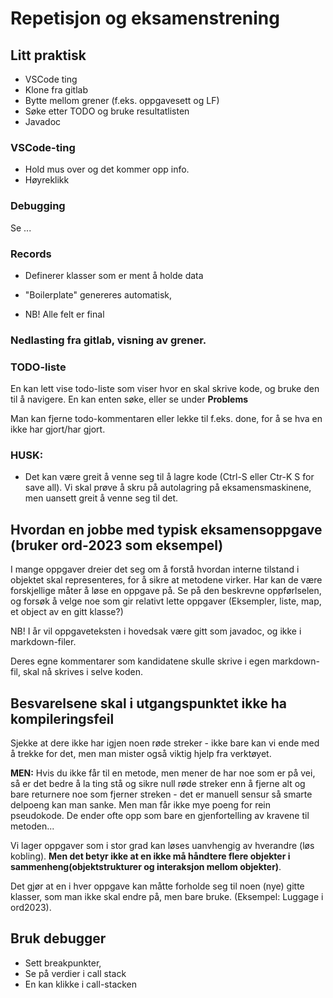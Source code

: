 # Repetisjon og eksamenstrening

## Litt praktisk
- VSCode ting
- Klone fra gitlab
- Bytte mellom grener (f.eks. oppgavesett og LF)
- Søke etter TODO og bruke resultatlisten
- Javadoc

### VSCode-ting
- Hold mus over og det kommer opp info. 
- Høyreklikk

### Debugging
Se ...


### Records
- Definerer klasser som er ment å holde data
- "Boilerplate" genereres automatisk, 

- NB! Alle felt er final

### Nedlasting fra gitlab, visning av grener.

### TODO-liste 
En kan lett vise todo-liste som viser hvor en skal skrive kode, og bruke den til å navigere. En kan enten søke, eller se under **Problems**

Man kan fjerne todo-kommentaren eller lekke til f.eks. done, for å se hva en ikke har gjort/har gjort. 

### HUSK:
- Det kan være greit å venne seg til å lagre kode (Ctrl-S eller Ctr-K S for save all). Vi skal prøve å skru på autolagring på eksamensmaskinene, men uansett greit å venne seg til det.

## Hvordan en jobbe med typisk eksamensoppgave (bruker ord-2023 som eksempel)
I mange oppgaver dreier det seg om å forstå hvordan interne tilstand i objektet skal representeres, for å sikre at metodene virker. Har kan de være forskjellige måter å løse en oppgave på. Se på den beskrevne oppførlselen, og forsøk å velge noe som gir relativt lette oppgaver (Eksempler, liste, map, et object av en gitt klasse?)

NB! I år vil oppgaveteksten i hovedsak være gitt som javadoc, og ikke i markdown-filer.  

Deres egne kommentarer som kandidatene skulle skrive i egen markdown-fil, skal nå skrives i selve koden. 

## Besvarelsene skal i utgangspunktet ikke ha kompileringsfeil
Sjekke at dere ikke har igjen noen røde streker - ikke bare kan vi ende med å trekke for det, men man mister også viktig hjelp fra verktøyet. 

**MEN:** Hvis du ikke får til en metode, men mener de har noe som er på vei, så er det bedre å la ting stå og sikre null røde streker enn å fjerne alt og bare returnere noe som fjerner streken - det er manuell sensur så smarte delpoeng kan man sanke.  Men man får ikke mye poeng for rein pseudokode. De ender ofte opp som bare en gjenfortelling av kravene til metoden... 

Vi lager oppgaver som i stor grad kan løses uanvhengig av hverandre (løs kobling).
**Men det betyr ikke at en ikke må håndtere flere objekter i sammenheng(objektstrukturer og interaksjon mellom objekter)**.

Det gjør at en i hver oppgave kan måtte forholde seg til noen (nye) gitte klasser, som man ikke skal endre på, men bare bruke. (Eksempel: Luggage i ord2023).


## Bruk debugger
- Sett breakpunkter, 
- Se på verdier i call stack
- En kan klikke i call-stacken

## 